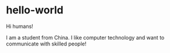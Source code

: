 # hello-world

Hi humans!

I am a student from China. I like computer technology and want to communicate with skilled people!
